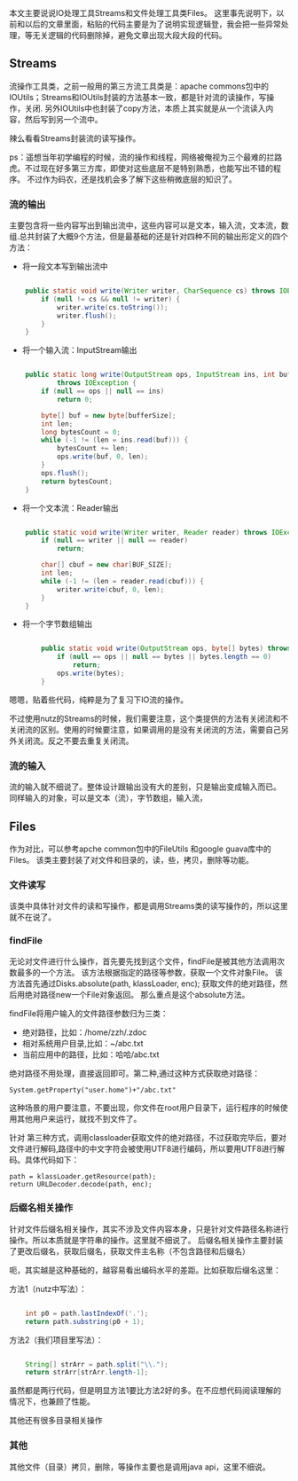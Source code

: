 
本文主要说说IO处理工具Streams和文件处理工具类Files。
这里事先说明下，以前和以后的文章里面，粘贴的代码主要是为了说明实现逻辑登，我会把一些异常处理，等无关逻辑的代码删除掉，避免文章出现大段大段的代码。
 
 
## Streams

流操作工具类，之前一般用的第三方流工具类是：apache commons包中的IOUtils；Streams和IOUtils封装的方法基本一致，都是针对流的读操作，写操作，关闭.
另外IOUtils中也封装了copy方法，本质上其实就是从一个流读入内容，然后写到另一个流中。

辣么看看Streams封装流的读写操作。

ps：遥想当年初学编程的时候，流的操作和线程，网络被俺视为三个最难的拦路虎。不过现在好多第三方库，即使对这些底层不是特别熟悉，也能写出不错的程序。
不过作为码农，还是找机会多了解下这些稍微底层的知识了。

### 流的输出

主要包含将一些内容写出到输出流中，这些内容可以是文本，输入流，文本流，数组.总共封装了大概9个方法，但是最基础的还是针对四种不同的输出形定义的四个方法：

- 将一段文本写到输出流中

```java

    public static void write(Writer writer, CharSequence cs) throws IOException {
        if (null != cs && null != writer) {
            writer.write(cs.toString());
            writer.flush();
        }
    }
```
- 将一个输入流：InputStream输出

```java

    public static long write(OutputStream ops, InputStream ins, int bufferSize)
            throws IOException {
        if (null == ops || null == ins)
            return 0;

        byte[] buf = new byte[bufferSize];
        int len;
        long bytesCount = 0;
        while (-1 != (len = ins.read(buf))) {
            bytesCount += len;
            ops.write(buf, 0, len);
        }
        ops.flush();
        return bytesCount;
    }
```
- 将一个文本流：Reader输出

```java

    public static void write(Writer writer, Reader reader) throws IOException {
        if (null == writer || null == reader)
            return;

        char[] cbuf = new char[BUF_SIZE];
        int len;
        while (-1 != (len = reader.read(cbuf))) {
            writer.write(cbuf, 0, len);
        }
    }
```
- 将一个字节数组输出

```java

        public static void write(OutputStream ops, byte[] bytes) throws IOException {
            if (null == ops || null == bytes || bytes.length == 0)
                return;
            ops.write(bytes);
        }
```

嗯嗯，贴着些代码，纯粹是为了复习下IO流的操作。

不过使用nutz的Streams的时候，我们需要注意，这个类提供的方法有关闭流和不关闭流的区别。使用的时候要注意，如果调用的是没有关闭流的方法，需要自己另外关闭流。反之不要去重复关闭流。


### 流的输入

流的输入就不细说了。整体设计跟输出没有大的差别，只是输出变成输入而已。
同样输入的对象，可以是文本（流），字节数组，输入流，


## Files
作为对比，可以参考apche common包中的FileUtils 和google guava库中的Files。
该类主要封装了对文件和目录的，读，些，拷贝，删除等功能。

### 文件读写

该类中具体针对文件的读和写操作，都是调用Streams类的读写操作的，所以这里就不在说了。

### findFile
无论对文件进行什么操作，首先要先找到这个文件，findFile是被其他方法调用次数最多的一个方法。
该方法根据指定的路径等参数，获取一个文件对象File。
该方法首先通过Disks.absolute(path, klassLoader, enc); 获取文件的绝对路径，然后用绝对路径new一个File对象返回。
那么重点是这个absolute方法。

findFile将用户输入的文件路径参数归为三类：

- 绝对路径，比如：/home/zzh/.zdoc
- 相对系统用户目录,比如：~/abc.txt
- 当前应用中的路径，比如：哈哈/abc.txt

绝对路径不用处理，直接返回即可。第二种,通过这种方式获取绝对路径：

    System.getProperty("user.home")+"/abc.txt"
    
这种场景的用户要注意，不要出现，你文件在root用户目录下，运行程序的时候使用其他用户来运行，就找不到文件了。

针对 第三种方式，调用classloader获取文件的绝对路径，不过获取完毕后，要对文件进行解码,路径中的中文字符会被使用UTF8进行编码，所以要用UTF8进行解码。具体代码如下：

    path = klassLoader.getResource(path);
    return URLDecoder.decode(path, enc);

### 后缀名相关操作
针对文件后缀名相关操作，其实不涉及文件内容本身，只是针对文件路径名称进行操作。所以本质就是字符串的操作。这里就不细说了。
后缀名相关操作主要封装了更改后缀名，获取后缀名，获取文件主名称（不包含路径和后缀名）

呃，其实越是这种基础的，越容易看出编码水平的差距。比如获取后缀名这里：

方法1（nutz中写法）：

```java

    int p0 = path.lastIndexOf('.');
    return path.substring(p0 + 1);
```

方法2（我们项目里写法）：

```java

    String[] strArr = path.split("\\.");
    return strArr[strArr.length-1];
```

虽然都是两行代码，但是明显方法1要比方法2好的多。在不应想代码阅读理解的情况下，也兼顾了性能。
 
 
其他还有很多目录相关操作
 
### 其他
 
其他文件（目录）拷贝，删除，等操作主要也是调用java api，这里不细说。
 
